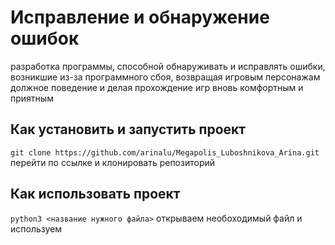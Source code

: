 # Исправление и обнаружение ошибок
разработка программы, способной обнаруживать и исправлять ошибки, возникшие из-за программного сбоя, возвращая игровым персонажам должное поведение и делая прохождение игр вновь комфортным и приятным

## Как установить и запустить проект
`git clone https://github.com/arinalu/Megapolis_Luboshnikova_Arina.git`
перейти по ссылке и клонировать репозиторий

## Как использовать проект
`python3 <название нужного файла>`
открываем необоходимый файл и используем
